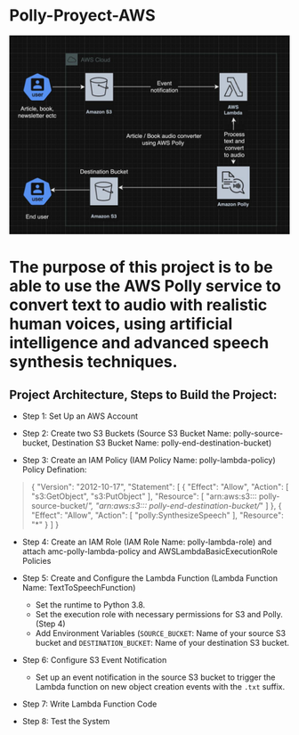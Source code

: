 
# Polly-Proyect-AWS

![enter image description here](./AWS-polly.jpeg)

# The purpose of this project is to be able to use the AWS Polly service to convert text to audio with realistic human voices, using artificial intelligence and advanced speech synthesis techniques.

## Project Architecture, Steps to Build the Project:

-   Step 1: Set Up an AWS Account
    
-   Step 2: Create two S3 Buckets (Source S3 Bucket Name: polly-source-bucket, Destination S3 Bucket Name: polly-end-destination-bucket)
    
-   Step 3: Create an IAM Policy (IAM Policy Name: polly-lambda-policy)  
    Policy Defination:
>
> {
  "Version": "2012-10-17",
  "Statement": [
      {
          "Effect": "Allow",
          "Action": [
              "s3:GetObject",
              "s3:PutObject"
          ],
          "Resource": [
              "arn:aws:s3::: polly-source-bucket/*",
              "arn:aws:s3::: polly-end-destination-bucket/*"
          ]
      },
      {
          "Effect": "Allow",
          "Action": [
              "polly:SynthesizeSpeech"
          ],
          "Resource": "*"
      }
  ]
}
>

-   Step 4: Create an IAM Role (IAM Role Name: polly-lambda-role) and attach amc-polly-lambda-policy and AWSLambdaBasicExecutionRole Policies
    
-   Step 5: Create and Configure the Lambda Function (Lambda Function Name: TextToSpeechFunction)
    -   Set the runtime to Python 3.8.
    -   Set the execution role with necessary permissions for S3 and Polly. (Step 4)
    -   Add Environment Variables (`SOURCE_BUCKET`: Name of your source S3 bucket and  `DESTINATION_BUCKET`: Name of your destination S3 bucket.
-   Step 6: Configure S3 Event Notification
    
    -   Set up an event notification in the source S3 bucket to trigger the Lambda function on new object creation events with the  `.txt`  suffix.
-   Step 7: Write Lambda Function Code
    
-   Step 8: Test the System
